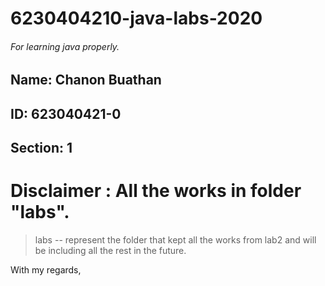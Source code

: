 # 6230404210-java-labs-2020
###### For learning java properly.

## Name: Chanon Buathan                        
## ID: 623040421-0     
## Section: 1

# Disclaimer : All the works in folder "labs".

> labs -- represent the folder that kept all the works from lab2 and will be including all the rest in the future.


With my regards,
